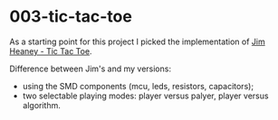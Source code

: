 # 003-tic-tac-toe

As a starting point for this project I picked the implementation of [Jim Heaney - Tic Tac Toe](https://github.com/JimHeaney/tic-tac-toe-soldering-kit).  

Difference between Jim's and my versions:
- using the SMD components (mcu, leds, resistors, capacitors);  
- two selectable playing modes: player versus palyer, player versus algorithm.  
